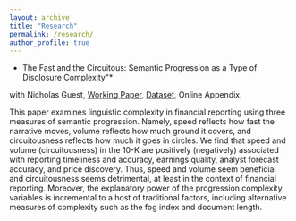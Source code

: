 ```yaml
---
layout: archive
title: "Research"
permalink: /research/
author_profile: true
---
```


* The Fast and the Circuitous: Semantic Progression as a Type of Disclosure Complexity"*

with Nicholas Guest, [Working Paper](https://papers.ssrn.com/sol3/papers.cfm?abstract_id=4098951), [Dataset](https://jiawen-yan.github.io/datasets/circuitousness/), Online Appendix.

This paper examines linguistic complexity in financial reporting using three measures of semantic progression. Namely, speed reflects how fast the narrative moves, volume reflects how much ground it covers, and circuitousness reflects how much it goes in circles. We find that speed and volume (circuitousness) in the 10-K are positively (negatively) associated with reporting timeliness and accuracy, earnings quality, analyst forecast accuracy, and price discovery. Thus, speed and volume seem beneficial and circuitousness seems detrimental, at least in the context of financial reporting. Moreover, the explanatory power of the progression complexity variables is incremental to a host of traditional factors, including alternative measures of complexity such as the fog index and document length.


